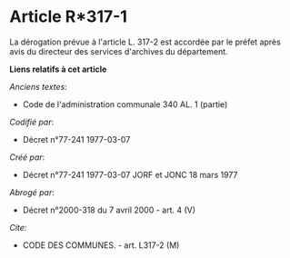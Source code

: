 # Article R*317-1

La dérogation prévue à l'article L. 317-2 est accordée par le préfet après avis du directeur des services d'archives du
département.

**Liens relatifs à cet article**

_Anciens textes_:

  - Code de l'administration communale 340 AL. 1 (partie)

_Codifié par_:

  - Décret n°77-241 1977-03-07

_Créé par_:

  - Décret n°77-241 1977-03-07 JORF et JONC 18 mars 1977

_Abrogé par_:

  - Décret n°2000-318 du 7 avril 2000 - art. 4 (V)

_Cite_:

  - CODE DES COMMUNES. - art. L317-2 (M)
